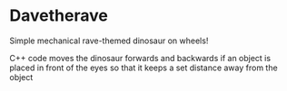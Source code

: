 # Davetherave

Simple mechanical rave-themed dinosaur on wheels!

C++ code moves the dinosaur forwards and backwards if an object is placed in front of the eyes so that it keeps a set distance away from the object
